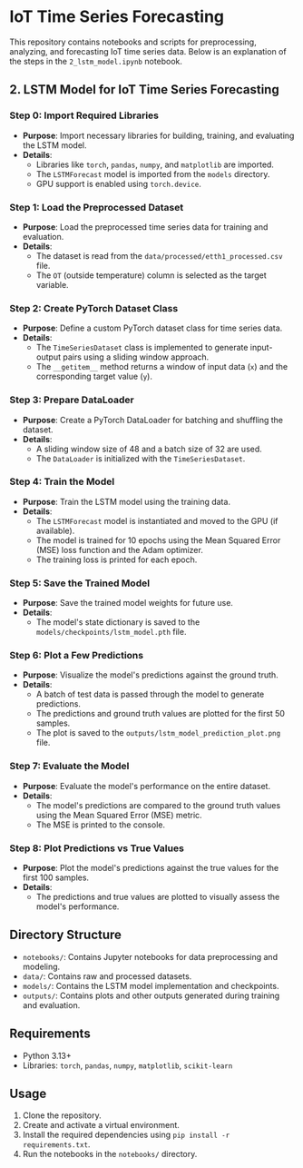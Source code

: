 # IoT Time Series Forecasting

This repository contains notebooks and scripts for preprocessing, analyzing, and forecasting IoT time series data. Below is an explanation of the steps in the `2_lstm_model.ipynb` notebook.

## 2. LSTM Model for IoT Time Series Forecasting

### Step 0: Import Required Libraries
- **Purpose**: Import necessary libraries for building, training, and evaluating the LSTM model.
- **Details**:
  - Libraries like `torch`, `pandas`, `numpy`, and `matplotlib` are imported.
  - The `LSTMForecast` model is imported from the `models` directory.
  - GPU support is enabled using `torch.device`.

### Step 1: Load the Preprocessed Dataset
- **Purpose**: Load the preprocessed time series data for training and evaluation.
- **Details**:
  - The dataset is read from the `data/processed/etth1_processed.csv` file.
  - The `OT` (outside temperature) column is selected as the target variable.

### Step 2: Create PyTorch Dataset Class
- **Purpose**: Define a custom PyTorch dataset class for time series data.
- **Details**:
  - The `TimeSeriesDataset` class is implemented to generate input-output pairs using a sliding window approach.
  - The `__getitem__` method returns a window of input data (`x`) and the corresponding target value (`y`).

### Step 3: Prepare DataLoader
- **Purpose**: Create a PyTorch DataLoader for batching and shuffling the dataset.
- **Details**:
  - A sliding window size of 48 and a batch size of 32 are used.
  - The `DataLoader` is initialized with the `TimeSeriesDataset`.

### Step 4: Train the Model
- **Purpose**: Train the LSTM model using the training data.
- **Details**:
  - The `LSTMForecast` model is instantiated and moved to the GPU (if available).
  - The model is trained for 10 epochs using the Mean Squared Error (MSE) loss function and the Adam optimizer.
  - The training loss is printed for each epoch.

### Step 5: Save the Trained Model
- **Purpose**: Save the trained model weights for future use.
- **Details**:
  - The model's state dictionary is saved to the `models/checkpoints/lstm_model.pth` file.

### Step 6: Plot a Few Predictions
- **Purpose**: Visualize the model's predictions against the ground truth.
- **Details**:
  - A batch of test data is passed through the model to generate predictions.
  - The predictions and ground truth values are plotted for the first 50 samples.
  - The plot is saved to the `outputs/lstm_model_prediction_plot.png` file.

### Step 7: Evaluate the Model
- **Purpose**: Evaluate the model's performance on the entire dataset.
- **Details**:
  - The model's predictions are compared to the ground truth values using the Mean Squared Error (MSE) metric.
  - The MSE is printed to the console.

### Step 8: Plot Predictions vs True Values
- **Purpose**: Plot the model's predictions against the true values for the first 100 samples.
- **Details**:
  - The predictions and true values are plotted to visually assess the model's performance.

## Directory Structure
- `notebooks/`: Contains Jupyter notebooks for data preprocessing and modeling.
- `data/`: Contains raw and processed datasets.
- `models/`: Contains the LSTM model implementation and checkpoints.
- `outputs/`: Contains plots and other outputs generated during training and evaluation.

## Requirements
- Python 3.13+
- Libraries: `torch`, `pandas`, `numpy`, `matplotlib`, `scikit-learn`

## Usage
1. Clone the repository.
2. Create and activate a virtual environment.
3. Install the required dependencies using `pip install -r requirements.txt`.
4. Run the notebooks in the `notebooks/` directory.
